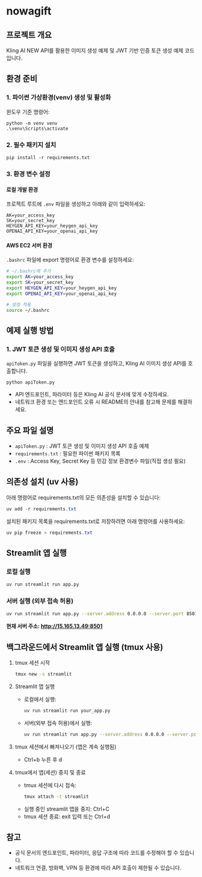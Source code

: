 
# nowagift

## 프로젝트 개요
Kling AI NEW API를 활용한 이미지 생성 예제 및 JWT 기반 인증 토큰 생성 예제 코드입니다.

## 환경 준비

### 1. 파이썬 가상환경(venv) 생성 및 활성화
윈도우 기준 명령어:
```
python -m venv venv
.\venv\Scripts\activate
```

### 2. 필수 패키지 설치
```
pip install -r requirements.txt
```

### 3. 환경 변수 설정

#### 로컬 개발 환경
프로젝트 루트에 `.env` 파일을 생성하고 아래와 같이 입력하세요:
```
AK=your_access_key
SK=your_secret_key
HEYGEN_API_KEY=your_heygen_api_key
OPENAI_API_KEY=your_openai_api_key
```

#### AWS EC2 서버 환경
`.bashrc` 파일에 export 명령어로 환경 변수를 설정하세요:
```bash
# ~/.bashrc에 추가
export AK=your_access_key
export SK=your_secret_key
export HEYGEN_API_KEY=your_heygen_api_key
export OPENAI_API_KEY=your_openai_api_key

# 설정 적용
source ~/.bashrc
```

## 예제 실행 방법

### 1. JWT 토큰 생성 및 이미지 생성 API 호출
`apiToken.py` 파일을 실행하면 JWT 토큰을 생성하고, Kling AI 이미지 생성 API를 호출합니다.

```
python apiToken.py
```

- API 엔드포인트, 파라미터 등은 Kling AI 공식 문서에 맞게 수정하세요.
- 네트워크 환경 또는 엔드포인트 오류 시 README의 안내를 참고해 문제를 해결하세요.

## 주요 파일 설명
- `apiToken.py` : JWT 토큰 생성 및 이미지 생성 API 호출 예제
- `requirements.txt` : 필요한 파이썬 패키지 목록
- `.env` : Access Key, Secret Key 등 민감 정보 환경변수 파일(직접 생성 필요)

## 의존성 설치 (uv 사용)


아래 명령어로 requirements.txt의 모든 의존성을 설치할 수 있습니다:

```powershell
uv add -r requirements.txt
```

설치된 패키지 목록을 requirements.txt로 저장하려면 아래 명령어를 사용하세요:

```powershell
uv pip freeze > requirements.txt
```

## Streamlit 앱 실행

### 로컬 실행
```bash
uv run streamlit run app.py
```

### 서버 실행 (외부 접속 허용)
```bash
uv run streamlit run app.py --server.address 0.0.0.0 --server.port 8501
```

**현재 서버 주소: http://15.165.13.49:8501**

## 백그라운드에서 Streamlit 앱 실행 (tmux 사용)

1. tmux 세션 시작
	```bash
	tmux new -s streamlit
	```
2. Streamlit 앱 실행
	 - 로컬에서 실행:
		 ```bash
		 uv run streamlit run your_app.py
		 ```
	 - 서버(외부 접속 허용)에서 실행:
		 ```bash
		 uv run streamlit run app.py --server.address 0.0.0.0 --server.port 8501
		 ```

3. tmux 세션에서 빠져나오기 (앱은 계속 실행됨)
	- Ctrl+b 누른 후 d

4. tmux에서 앱(세션) 중지 및 종료
	- tmux 세션에 다시 접속:
	  ```bash
	  tmux attach -t streamlit
	  ```
	- 실행 중인 streamlit 앱을 중지: Ctrl+C
	- tmux 세션 종료: exit 입력 또는 Ctrl+d






## 참고
- 공식 문서의 엔드포인트, 파라미터, 응답 구조에 따라 코드를 수정해야 할 수 있습니다.
- 네트워크 연결, 방화벽, VPN 등 환경에 따라 API 호출이 제한될 수 있습니다.

